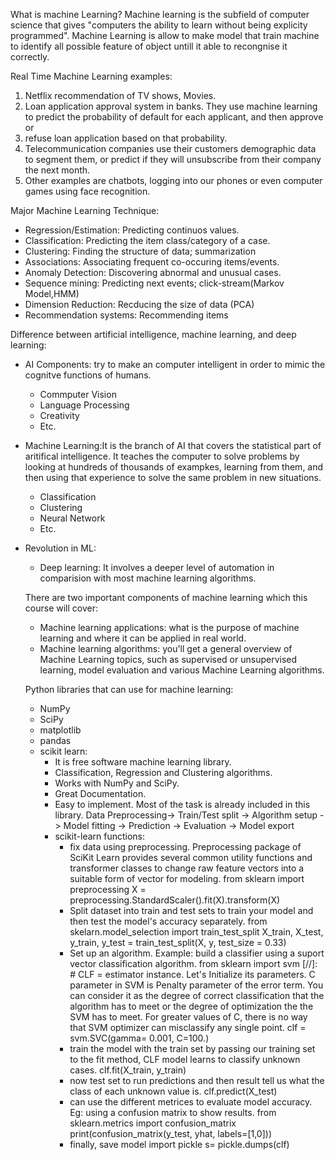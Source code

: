 What is machine Learning?
Machine learning is the subfield of computer science that gives "computers the ability to learn without being explicity programmed".
Machine Learning is allow to make model that train machine to identify all possible feature of object untill it able to recongnise it correctly.

Real Time Machine Learning examples:
1. Netflix recommendation of TV shows, Movies.
2. Loan application approval system in banks. They use machine learning to predict the probability of default for each applicant, and then approve or
3. refuse loan application based on that probability.
4. Telecommunication companies use their customers demographic data to segment them, or predict if they will unsubscribe from their company the next month.
5. Other examples are chatbots, logging into our phones or even computer games using face recognition.

Major Machine Learning Technique:
- Regression/Estimation: Predicting continuos values.
- Classification: Predicting the item class/category of a case.
- Clustering: Finding the structure of data; summarization
- Associations: Associating frequent co-occuring items/events.
- Anomaly Detection: Discovering abnormal and unusual cases.
- Sequence mining: Predicting next events; click-stream(Markov Model,HMM)
- Dimension Reduction: Recducing the size of data (PCA)
- Recommendation systems: Recommending items

Difference between artificial intelligence, machine learning, and deep learning:
- AI Components: try to make an computer intelligent in order to mimic the cognitve functions of humans.
  - Commputer Vision
  - Language Processing
  - Creativity
  - Etc.
- Machine Learning:It is the branch of AI that covers the statistical part of aritifical intelligence.
It teaches the computer to solve problems by looking at hundreds of thousands of exampkes, learning
from them, and then using that experience to solve the same problem in new situations.
  - Classification
  - Clustering
  - Neural Network
  - Etc.
- Revolution in ML:
  - Deep learning: It involves a deeper level of automation in comparision with most machine learning
  algorithms.
  
  There are two important components of machine learning which this course will cover:
  - Machine learning applications: what is the purpose of machine learning and where it can be applied in real world.
  - Machine learning algorithms: you'll get a general overview of Machine Learning topics, such as supervised or 
  unsupervised learning, model evaluation and various Machine Learning algorithms.
  
  Python libraries that can use for machine learning:
  - NumPy
  - SciPy
  - matplotlib
  - pandas
  - scikit learn: 
    - It is free software machine learning library.
    - Classification, Regression and Clustering algorithms.
    - Works with NumPy and SciPy.
    - Great Documentation.
    - Easy to implement. Most of the task is already included in this library.
    Data Preprocessing-> Train/Test split -> Algorithm setup -> Model fitting -> Prediction -> Evaluation -> Model export
    - scikit-learn functions:
      - fix data using preprocessing. Preprocessing package of SciKit Learn provides several common utility functions and transformer classes to change
      raw feature vectors into a suitable form of vector for modeling.
      from sklearn import preprocessing
      X = preprocessing.StandardScaler().fit(X).transform(X)
      - Split dataset into train and test sets to train your model and then test the model's accuracy separately.
      from skelarn.model_selection import train_test_split
      X_train, X_test, y_train, y_test = train_test_split(X, y, test_size = 0.33)
      - Set up an algorithm. Example: build a classifier using a suport vector classification algorithm.
      from sklearn import svm
      [//]: # CLF = estimator instance. Let's Initialize its parameters. C parameter in SVM is Penalty parameter of the error term. You can consider it as the degree of correct classification that the algorithm has to meet or the degree of optimization the the SVM has to meet. For greater values of C, there is no way that SVM optimizer can misclassify any single point.
      clf = svm.SVC(gamma= 0.001, C=100.)
      - train the model with the train set by passing our training set to the fit method, CLF model learns to classify unknown cases.
      clf.fit(X_train, y_train)
      - now test set to run predictions and then result tell us what the class of each unknown value is.
      clf.predict(X_test)
      - can use the different metrices to evaluate model accuracy. Eg: using a confusion matrix to show results.
      from sklearn.metrics import confusion_matrix
      print(confusion_matrix(y_test, yhat, labels=[1,0]))
      - finally, save model
      import pickle
      s= pickle.dumps(clf)
      
      
      
    
    
